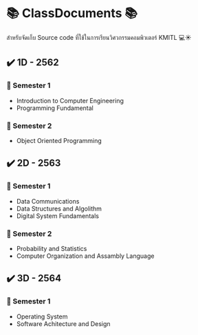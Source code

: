 # 📚 ClassDocuments 📚

สำหรับจัดเก็บ Source code ที่ใช้ในการเรียนวิศวกรรมคอมพิวเตอร์ KMITL 💻☀️


## ✔️ 1D - 2562

### 📂 Semester 1
* Introduction to Computer Engineering
* Programming Fundamental

### 📂 Semester 2
* Object Oriented Programming


## ✔️ 2D - 2563

### 📂 Semester 1
* Data Communications
* Data Structures and Algolithm
* Digital System Fundamentals

### 📂 Semester 2
* Probability and Statistics
* Computer Organization and Assambly Language


## ✔️ 3D - 2564

### 📂 Semester 1
* Operating System
* Software Achitecture and Design